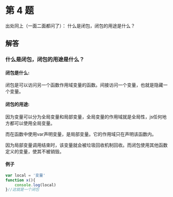 # 第 4 题
出处同上（一面二面都问了）：
什么是闭包，闭包的用途是什么？

## 解答
### 什么是闭包，闭包的用途是什么？

#### 闭包是什么:
闭包是可以访问另一个函数作用域变量的函数。间接访问一个变量，也就是隐藏一个变量。

#### 闭包的用途:
因为变量可以分为全局变量和局部变量，全局变量的作用域就是全局性，js任何地方都可以使用全局变量。

而在函数中使用var声明变量，是局部变量。它的作用域只在声明该函数内。

因为局部变量调用结束时，该变量就会被垃圾回收机制回收。而闭包使用其他函数定义的变量，使其不被销毁。

#### 例子
``` javascript
var local = '变量'
function x(){
    console.log(local)
}//这就是一个闭包
```

